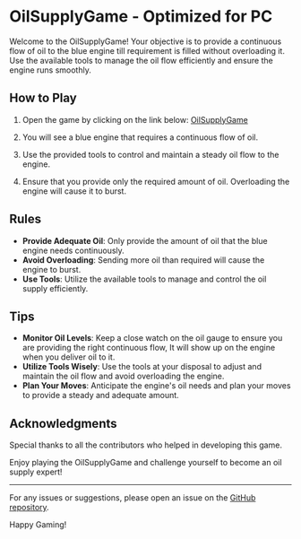 # OilSupplyGame - Optimized for PC

Welcome to the OilSupplyGame! Your objective is to provide a continuous flow of oil to the blue engine till requirement is filled without overloading it. Use the available tools to manage the oil flow efficiently and ensure the engine runs smoothly.

## How to Play

1. Open the game by clicking on the link below:
   [OilSupplyGame](https://joyjazper.github.io/HydroPlantGame/)

2. You will see a blue engine that requires a continuous flow of oil.

3. Use the provided tools to control and maintain a steady oil flow to the engine.

4. Ensure that you provide only the required amount of oil. Overloading the engine will cause it to burst.

## Rules

- **Provide Adequate Oil**: Only provide the amount of oil that the blue engine needs continuously.
- **Avoid Overloading**: Sending more oil than required will cause the engine to burst.
- **Use Tools**: Utilize the available tools to manage and control the oil supply efficiently.

## Tips

- **Monitor Oil Levels**: Keep a close watch on the oil gauge to ensure you are providing the right continuous flow, It will show up on the engine when you deliver oil to it.
- **Utilize Tools Wisely**: Use the tools at your disposal to adjust and maintain the oil flow and avoid overloading the engine.
- **Plan Your Moves**: Anticipate the engine's oil needs and plan your moves to provide a steady and adequate amount.

## Acknowledgments

Special thanks to all the contributors who helped in developing this game.

Enjoy playing the OilSupplyGame and challenge yourself to become an oil supply expert!

---

For any issues or suggestions, please open an issue on the [GitHub repository](https://github.com/JoyJazper/HydroPlant).

Happy Gaming!
